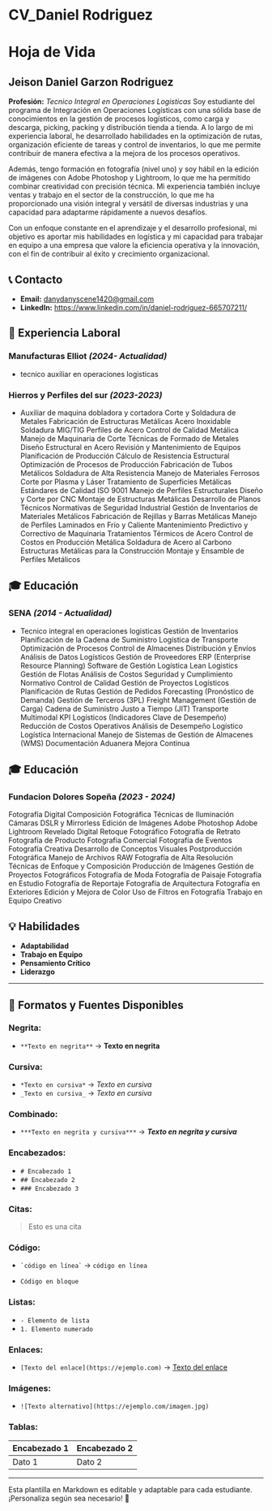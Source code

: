 # CV_Daniel Rodriguez
# Hoja de Vida

## Jeison Daniel Garzon Rodriguez
**Profesión:** _Tecnico Integral en Operaciones Logisticas_
Soy estudiante del programa de Integración en Operaciones Logísticas con una sólida base de conocimientos en la gestión de procesos logísticos, como carga y descarga, picking, packing y distribución tienda a tienda. A lo largo de mi experiencia laboral, he desarrollado habilidades en la optimización de rutas, organización eficiente de tareas y control de inventarios, lo que me permite contribuir de manera efectiva a la mejora de los procesos operativos.

Además, tengo formación en fotografía (nivel uno) y soy hábil en la edición de imágenes con Adobe Photoshop y Lightroom, lo que me ha permitido combinar creatividad con precisión técnica. Mi experiencia también incluye ventas y trabajo en el sector de la construcción, lo que me ha proporcionado una visión integral y versátil de diversas industrias y una capacidad para adaptarme rápidamente a nuevos desafíos.

Con un enfoque constante en el aprendizaje y el desarrollo profesional, mi objetivo es aportar mis habilidades en logística y mi capacidad para trabajar en equipo a una empresa que valore la eficiencia operativa y la innovación, con el fin de contribuir al éxito y crecimiento organizacional.

## 📞 Contacto
- **Email:** [danydanyscene1420@gmail.com](danydanyscene1420@gmail.com)
- **LinkedIn:** https://www.linkedin.com/in/daniel-rodriguez-665707211/

## 🏢 Experiencia Laboral
### **Manufacturas Elliot** _(2024- Actualidad)_
- tecnico auxiliar en operaciones logisticas

### **Hierros y Perfiles del sur** _(2023-2023)_
- Auxiliar de maquina dobladora y cortadora
Corte y Soldadura de Metales
Fabricación de Estructuras Metálicas
Acero Inoxidable
Soldadura MIG/TIG
Perfiles de Acero
Control de Calidad Metálica
Manejo de Maquinaria de Corte
Técnicas de Formado de Metales
Diseño Estructural en Acero
Revisión y Mantenimiento de Equipos
Planificación de Producción
Cálculo de Resistencia Estructural
Optimización de Procesos de Producción
Fabricación de Tubos Metálicos
Soldadura de Alta Resistencia
Manejo de Materiales Ferrosos
Corte por Plasma y Láser
Tratamiento de Superficies Metálicas
Estándares de Calidad ISO 9001
Manejo de Perfiles Estructurales
Diseño y Corte por CNC
Montaje de Estructuras Metálicas
Desarrollo de Planos Técnicos
Normativas de Seguridad Industrial
Gestión de Inventarios de Materiales Metálicos
Fabricación de Rejillas y Barras Metálicas
Manejo de Perfiles Laminados en Frío y Caliente
Mantenimiento Predictivo y Correctivo de Maquinaria
Tratamientos Térmicos de Acero
Control de Costos en Producción Metálica
Soldadura de Acero al Carbono
Estructuras Metálicas para la Construcción
Montaje y Ensamble de Perfiles Metálicos
## 🎓 Educación
### **SENA** _(2014 - Actualidad)_
- Tecnico integral en operaciones logisticas
Gestión de Inventarios
Planificación de la Cadena de Suministro
Logística de Transporte
Optimización de Procesos
Control de Almacenes
Distribución y Envíos
Análisis de Datos Logísticos
Gestión de Proveedores
ERP (Enterprise Resource Planning)
Software de Gestión Logística
Lean Logistics
Gestión de Flotas
Análisis de Costos
Seguridad y Cumplimiento Normativo
Control de Calidad
Gestión de Proyectos Logísticos
Planificación de Rutas
Gestión de Pedidos
Forecasting (Pronóstico de Demanda)
Gestión de Terceros (3PL)
Freight Management (Gestión de Carga)
Cadena de Suministro Justo a Tiempo (JIT)
Transporte Multimodal
KPI Logísticos (Indicadores Clave de Desempeño)
Reducción de Costos Operativos
Análisis de Desempeño Logístico
Logística Internacional
Manejo de Sistemas de Gestión de Almacenes (WMS)
Documentación Aduanera
Mejora Continua
## 🎓 Educación
### **Fundacion Dolores Sopeña** _(2023 - 2024)_
Fotografía Digital
Composición Fotográfica
Técnicas de Iluminación
Cámaras DSLR y Mirrorless
Edición de Imágenes
Adobe Photoshop
Adobe Lightroom
Revelado Digital
Retoque Fotográfico
Fotografía de Retrato
Fotografía de Producto
Fotografía Comercial
Fotografía de Eventos
Fotografía Creativa
Desarrollo de Conceptos Visuales
Postproducción Fotográfica
Manejo de Archivos RAW
Fotografía de Alta Resolución
Técnicas de Enfoque y Composición
Producción de Imágenes
Gestión de Proyectos Fotográficos
Fotografía de Moda
Fotografía de Paisaje
Fotografía en Estudio
Fotografía de Reportaje
Fotografía de Arquitectura
Fotografía en Exteriores
Edición y Mejora de Color
Uso de Filtros en Fotografía
Trabajo en Equipo Creativo
## 💡 Habilidades
- **Adaptabilidad**
- **Trabajo en Equipo**
- **Pensamiento Crítico**
- **Liderazgo**

---

## 🎨 Formatos y Fuentes Disponibles

### **Negrita:**
- `**Texto en negrita**` → **Texto en negrita**

### **Cursiva:**
- `*Texto en cursiva*` → *Texto en cursiva*
- `_Texto en cursiva_` → _Texto en cursiva_

### **Combinado:**
- `***Texto en negrita y cursiva***` → ***Texto en negrita y cursiva***

### **Encabezados:**
- `# Encabezado 1`
- `## Encabezado 2`
- `### Encabezado 3`

### **Citas:**
> Esto es una cita

### **Código:**
- `` `código en línea` `` → `código en línea`
- ```
  Código en bloque
  ```

### **Listas:**
- `- Elemento de lista`
- `1. Elemento numerado`

### **Enlaces:**
- `[Texto del enlace](https://ejemplo.com)` → [Texto del enlace](https://ejemplo.com)

### **Imágenes:**
- `![Texto alternativo](https://ejemplo.com/imagen.jpg)`

### **Tablas:**
| Encabezado 1 | Encabezado 2 |
|-------------|-------------|
| Dato 1     | Dato 2      |

---

Esta plantilla en Markdown es editable y adaptable para cada estudiante. ¡Personaliza según sea necesario! 🎯

